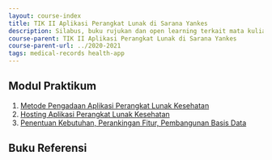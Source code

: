 ```yaml
---
layout: course-index
title: TIK II Aplikasi Perangkat Lunak di Sarana Yankes
description: Silabus, buku rujukan dan open learning terkait mata kuliah TIK II Aplikasi Perangkat Lunak di Sarana Yankes
course-parent: TIK II Aplikasi Perangkat Lunak di Sarana Yankes
course-parent-url: ../2020-2021
tags: medical-records health-app
---
```


## Modul Praktikum

1. [Metode Pengadaan Aplikasi Perangkat Lunak Kesehatan]()
2. [Hosting Aplikasi Perangkat Lunak Kesehatan](https://www.youtube.com/watch?v=8SYt0v1FPaU)
3. [Penentuan Kebutuhan, Perankingan Fitur, Pembangunan Basis Data](/course-materials/tik-2-aplikasi-sarana-yankes/2020-2021/perencanaan-fitur-pembangunan-basis-data)

## Buku Referensi
